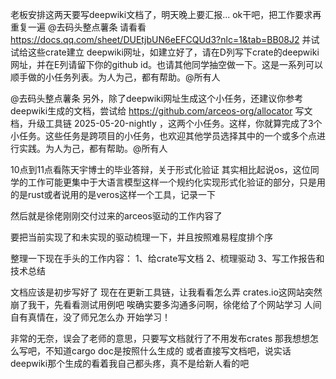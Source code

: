 老板安排这两天要写deepwiki文档了，明天晚上要汇报...
ok干吧，把工作要求再重复一遍
@去码头整点薯条 请看看 https://docs.qq.com/sheet/DUEtjbUN6eEFCQUd3?nlc=1&tab=BB08J2 并试试给这些crate建立 deepwiki网址，如建立好了，请在D列写下crate的deepwiki网址，并在E列请留下你的github id。也请其他同学抽空做一下。这是一系列可以顺手做的小任务列表。为人为己，都有帮助。@所有人 

@去码头整点薯条 另外，除了deepwiki网址生成这个小任务，还建议你参考deepwiki生成的文档，尝试给 https://github.com/arceos-org/allocator 写文档，升级工具链 2025-05-20-nightly ，这两个小任务。这样，你就算完成了3个小任务。这些任务是跨项目的小任务，也欢迎其他学员选择其中的一个或多个点进行实践。为人为己，都有帮助。@所有人 

10点到11点看陈天宇博士的毕业答辩，关于形式化验证
其实相比起说os，这位同学的工作可能更集中于大语言模型这样一个规约化实现形式化验证的部分，只是用的是rust或者说用的是veros这样一个工具，记录一下

然后就是徐佬刚刚交付过来的arceos驱动的工作内容了

要把当前实现了和未实现的驱动梳理一下，并且按照难易程度排个序

整理一下现在手头的工作内容：
1、给crate写文档
2、梳理驱动
3、写工作报告和技术总结

文档应该是初步写好了
现在在更新工具链，让我看看怎么弄
crates.io这网站突然崩了我干，先看看测试用例吧
唉确实要多沟通多问啊，徐佬给了个网站学习
人间自有真情在，没了师兄怎么办
开始学习！

非常的无奈，误会了老师的意思，只要写文档就行了不用发布crates
那我想想怎么写吧，不知道cargo doc是按照什么生成的
或者直接写文档吧，说实话deepwiki那个生成的看着我自己都头疼，真不是给新人看的吧